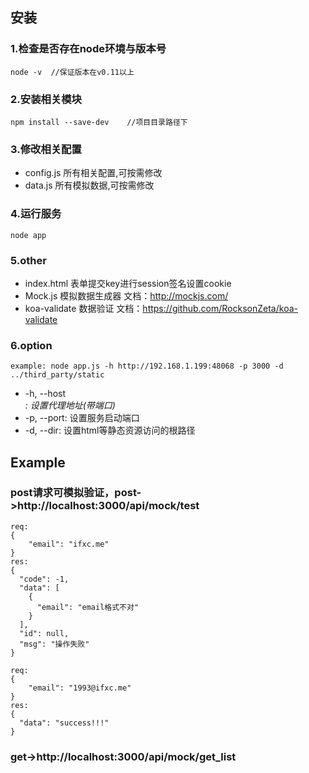 ## 安装
### 1.检查是否存在node环境与版本号
    node -v  //保证版本在v0.11以上

### 2.安装相关模块
    npm install --save-dev    //项目目录路径下

### 3.修改相关配置
* config.js  所有相关配置,可按需修改
* data.js  所有模拟数据,可按需修改    
        
### 4.运行服务
    node app
        
### 5.other
* index.html  表单提交key进行session签名设置cookie
* Mock.js 模拟数据生成器 文档：http://mockjs.com/
* koa-validate 数据验证 文档：https://github.com/RocksonZeta/koa-validate

### 6.option
    example: node app.js -h http://192.168.1.199:48068 -p 3000 -d ../third_party/static
* -h, --host<address>: 设置代理地址(带端口)
* -p, --port<number>: 设置服务启动端口
* -d, --dir<path>: 设置html等静态资源访问的根路径

##  Example
### post请求可模拟验证，post->http://localhost:3000/api/mock/test
    req:
    {
        "email": "ifxc.me"
    }
    res:
    {
      "code": -1,
      "data": [
        {
          "email": "email格式不对"
        }
      ],
      "id": null,
      "msg": "操作失败"
    }
    
    req:
    {
        "email": "1993@ifxc.me"
    }
    res:
    {
      "data": "success!!!"
    }
### get->http://localhost:3000/api/mock/get_list